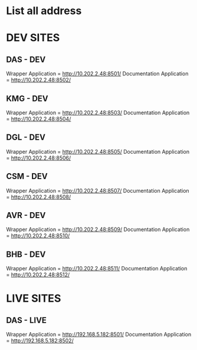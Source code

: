 # List all address

# DEV SITES

## DAS - DEV
Wrapper Application         = http://10.202.2.48:8501/
Documentation Application   = http://10.202.2.48:8502/
## KMG - DEV
Wrapper Application         = http://10.202.2.48:8503/
Documentation Application   = http://10.202.2.48:8504/
## DGL - DEV
Wrapper Application         = http://10.202.2.48:8505/
Documentation Application   = http://10.202.2.48:8506/
## CSM - DEV
Wrapper Application         = http://10.202.2.48:8507/
Documentation Application   = http://10.202.2.48:8508/
## AVR - DEV
Wrapper Application         = http://10.202.2.48:8509/
Documentation Application   = http://10.202.2.48:8510/
## BHB - DEV
Wrapper Application         = http://10.202.2.48:8511/
Documentation Application   = http://10.202.2.48:8512/

# LIVE SITES

## DAS - LIVE
Wrapper Application         = http://192.168.5.182:8501/
Documentation Application   = http://192.168.5.182:8502/
